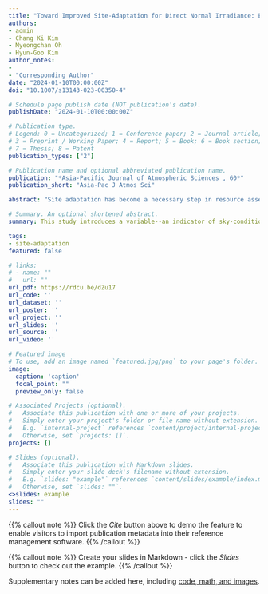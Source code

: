 ```yaml
---
title: "Toward Improved Site-Adaptation for Direct Normal Irradiance: Exploiting Sky-Condition Classification for Improved Regression-Based, Quantile-Based, and Neural Network Models"
authors:
- admin
- Chang Ki Kim
- Myeongchan Oh
- Hyun-Goo Kim
author_notes:
- 
- "Corresponding Author"
date: "2024-01-10T00:00:00Z"
doi: "10.1007/s13143-023-00350-4"

# Schedule page publish date (NOT publication's date).
publishDate: "2024-01-10T00:00:00Z"

# Publication type.
# Legend: 0 = Uncategorized; 1 = Conference paper; 2 = Journal article;
# 3 = Preprint / Working Paper; 4 = Report; 5 = Book; 6 = Book section;
# 7 = Thesis; 8 = Patent
publication_types: ["2"]

# Publication name and optional abbreviated publication name.
publication: "*Asia-Pacific Journal of Atmospheric Sciences , 60*"
publication_short: "Asia-Pac J Atmos Sci"

abstract: "Site adaptation has become a necessary step in resource assessment for ensuring the bankability of a renewable energy project. The process involves collecting short-term observation data to correct the long-term dataset available from the satellite-derived models, which could thus provide a more accurate estimate of the solar resource data. This study aims to enhance the site-adaptation of direct normal irradiance, as its correction remains notably challenging in comparison to global horizontal irradiance due to its larger error, which is often attributed to the complexity of cloud modeling. A new methodology for site-adaptation is proposed that exploits the use of a new indicator variable that describes the correctness of sky-condition classification by the clear-sky index. This variable has dual applications within the context of site adaptation: firstly, it is employed in the two-step binning procedure subsequent to the conventional clear-sky binning during preprocessing, and secondly, it serves as an additional input feature in machine-learning-based site adaptation. The results show that the former method can reduce the mean bias error to a mere 0.4%, while the latter is better for reducing large discrepancies as shown by the lower root mean squared error."

# Summary. An optional shortened abstract.
summary: This study introduces a variable--an indicator of sky-condition classification correctness--to be applied in two novel methodologies of site-adaptation. The use of this variable resulting in improved performance, notably in the substantial reduction of MBE toward a near-perfect value (almost 0).

tags:
- site-adaptation
featured: false

# links:
# - name: ""
#   url: ""
url_pdf: https://rdcu.be/dZu17
url_code: ''
url_dataset: ''
url_poster: ''
url_project: ''
url_slides: ''
url_source: ''
url_video: ''

# Featured image
# To use, add an image named `featured.jpg/png` to your page's folder. 
image:
  caption: 'caption'
  focal_point: ""
  preview_only: false

# Associated Projects (optional).
#   Associate this publication with one or more of your projects.
#   Simply enter your project's folder or file name without extension.
#   E.g. `internal-project` references `content/project/internal-project/index.md`.
#   Otherwise, set `projects: []`.
projects: []

# Slides (optional).
#   Associate this publication with Markdown slides.
#   Simply enter your slide deck's filename without extension.
#   E.g. `slides: "example"` references `content/slides/example/index.md`.
#   Otherwise, set `slides: ""`.
<>slides: example
slides: ""
---
```



{{% callout note %}}
Click the *Cite* button above to demo the feature to enable visitors to import publication metadata into their reference management software.
{{% /callout %}}

{{% callout note %}}
Create your slides in Markdown - click the *Slides* button to check out the example.
{{% /callout %}}

Supplementary notes can be added here, including [code, math, and images](https://wowchemy.com/docs/writing-markdown-latex/).

